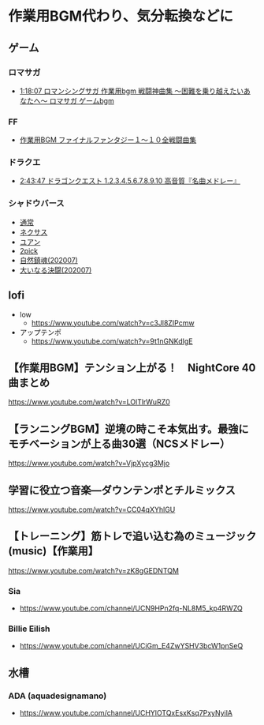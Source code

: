 
# 作業用BGM代わり、気分転換などに


## ゲーム

### ロマサガ

- [ 1:18:07 ロマンシングサガ 作業用bgm 戦闘神曲集 〜困難を乗り越えたいあなたへ〜 ロマサガ ゲームbgm](https://www.youtube.com/watch?v=efCilZrpS8U)

### FF

- [作業用BGM ファイナルファンタジー１～１０全戦闘曲集](https://www.youtube.com/watch?v=CLXEcDfI1aI)  

### ドラクエ

- [ 2:43:47 ドラゴンクエスト 1.2.3.4.5.6.7.8.9.10 高音質『名曲メドレー』](https://www.youtube.com/watch?v=pBQIbiHeHhY)

### シャドウバース

- [通常](https://www.youtube.com/watch?v=sjOmnokXKlk&list=PLe9YLFnekAfRIfchlEJ9g4p1v0VWqu1sU)
- [ネクサス](https://www.youtube.com/watch?v=odA4_WYZLQw&list=PLe9YLFnekAfRIfchlEJ9g4p1v0VWqu1sU&index=3)
- [ユアン](https://www.youtube.com/watch?v=77z4LconNcQ&list=PLe9YLFnekAfRIfchlEJ9g4p1v0VWqu1sU&index=14)
- [2pick](https://www.youtube.com/watch?v=mJy0I3ZUnxo&list=PLe9YLFnekAfRIfchlEJ9g4p1v0VWqu1sU&index=12)
- [自然鎮魂(202007)](https://www.youtube.com/watch?v=QXILoF-sWP0)
- [大いなる決闘(202007)](https://www.youtube.com/watch?v=PN3fnLbaoZM)

## lofi

- low  
  - https://www.youtube.com/watch?v=c3Jl8ZIPcmw
- アップテンポ  
  - https://www.youtube.com/watch?v=9t1nGNKdIgE


## 【作業用BGM】テンション上がる！　NightCore 40曲まとめ

https://www.youtube.com/watch?v=LOlTlrWuRZ0


## 【ランニングBGM】逆境の時こそ本気出す。最強にモチベーションが上る曲30選（NCSメドレー）

https://www.youtube.com/watch?v=VjpXycg3Mjo


## 学習に役立つ音楽—ダウンテンポとチルミックス

https://www.youtube.com/watch?v=CC04qXYhlGU


## 【トレーニング】筋トレで追い込む為のミュージック(music)【作業用】

https://www.youtube.com/watch?v=zK8gGEDNTQM


### Sia

- https://www.youtube.com/channel/UCN9HPn2fq-NL8M5_kp4RWZQ

### Billie Eilish

- https://www.youtube.com/channel/UCiGm_E4ZwYSHV3bcW1pnSeQ




## 水槽

### ADA (aquadesignamano)

- https://www.youtube.com/channel/UCHYlOTQxEsxKsq7PxyNyilA



